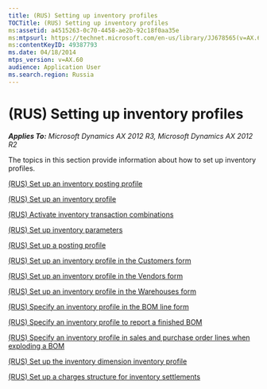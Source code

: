 ```yaml
---
title: (RUS) Setting up inventory profiles
TOCTitle: (RUS) Setting up inventory profiles
ms:assetid: a4515263-0c70-4458-ae2b-92c18f0aa35e
ms:mtpsurl: https://technet.microsoft.com/en-us/library/JJ678565(v=AX.60)
ms:contentKeyID: 49387793
ms.date: 04/18/2014
mtps_version: v=AX.60
audience: Application User
ms.search.region: Russia
---
```


# (RUS) Setting up inventory profiles 


_**Applies To:** Microsoft Dynamics AX 2012 R3, Microsoft Dynamics AX 2012 R2_

The topics in this section provide information about how to set up inventory profiles.

[(RUS) Set up an inventory posting profile](rus-set-up-an-inventory-posting-profile.md)

[(RUS) Set up an inventory profile](rus-set-up-an-inventory-profile.md)

[(RUS) Activate inventory transaction combinations](rus-activate-inventory-transaction-combinations.md)

[(RUS) Set up inventory parameters](rus-set-up-inventory-parameters.md)

[(RUS) Set up a posting profile](rus-set-up-a-posting-profile.md)

[(RUS) Set up an inventory profile in the Customers form](rus-set-up-an-inventory-profile-in-the-customers-form.md)

[(RUS) Set up an inventory profile in the Vendors form](rus-set-up-an-inventory-profile-in-the-vendors-form.md)

[(RUS) Set up an inventory profile in the Warehouses form](rus-set-up-an-inventory-profile-in-the-warehouses-form.md)

[(RUS) Specify an inventory profile in the BOM line form](rus-specify-an-inventory-profile-in-the-bom-line-form.md)

[(RUS) Specify an inventory profile to report a finished BOM](rus-specify-an-inventory-profile-to-report-a-finished-bom.md)

[(RUS) Specify an inventory profile in sales and purchase order lines when exploding a BOM](rus-specify-an-inventory-profile-in-sales-and-purchase-order-lines-when-exploding-a-bom.md)

[(RUS) Set up the inventory dimension inventory profile](rus-set-up-the-inventory-dimension-inventory-profile.md)

[(RUS) Set up a charges structure for inventory settlements](rus-set-up-a-charges-structure-for-inventory-settlements.md)

  


